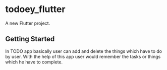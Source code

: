 # todoey_flutter

A new Flutter project.

## Getting Started

In TODO app basically user can add and delete the things which have to do by user.
With the help of this app user would remember the tasks or things which he have to complete. 

